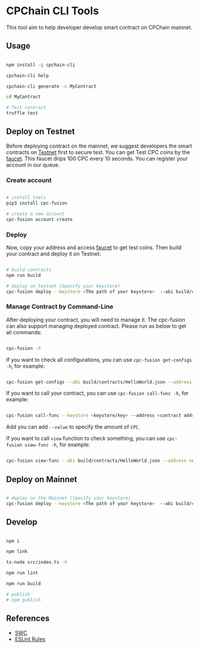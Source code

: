 # CPChain CLI Tools

This tool aim to help developer develop smart contract on CPChain mainnet.

## Usage

```bash

npm install -g cpchain-cli

cpchain-cli help

cpchain-cli generate -n MyContract

cd MyContract

# Test contract
truffle test

```

## Deploy on Testnet

Before deploying contract on the mainnet, we suggest developers the smart contracts on [Testnet](https://testnet.cpchain.io/#/) first to secure test. You can get Test CPC coins by the [faucet](https://testnet.cpchain.io/#/faucet). This faucet drips 100 CPC every 10 seconds. You can register your account in our queue.

### Create account

```bash

# install tools
pip3 install cpc-fusion

# create a new account
cpc-fusion account create

```

### Deploy

Now, copy your address and access [faucet](https://testnet.cpchain.io/#/faucet) to get test coins. Then build your contract and deploy it on Testnet:

```bash

# build contracts
npm run build

# deploy on testnet (Specify your keystore)
cpc-fusion deploy --keystore <The path of your keystore>  --abi build/contracts/MyContract.json --endpoint https://civilian.testnet.cpchain.io --chainID 41


```

### Manage Contract by Command-Line

After deploying your contract, you will need to manage it. The cpc-fusion can also support managing deployed contract. Please run as below to get all commands:

```bash

cpc-fusion -h

```

If you want to check all configurations, you can use `cpc-fusion get-configs -h`, for example:

```bash

cpc-fusion get-configs --abi build/contracts/HelloWorld.json --address <contract address>

```

If you want to call your contract, you can use `cpc-fusion call-func -h`, for example:

```bash

cpc-fusion call-func --keystore <keystore/key> --address <contract address> --abi build/contracts/HelloWorld.json --function <function name> --parameters <parameters>

```

Add you can add `--value` to specify the amount of `CPC`.

If you want to call `view` function to check something, you can use `cpc-fusion view-func -h`, for example:

```bash

cpc-fusion view-func --abi build/contracts/HelloWorld.json --address <contract address> --function <function name> --parameters <parameters>

```

## Deploy on Mainnet

```bash

# deploy on the Mainnet (Specify your keystore)
cpc-fusion deploy --keystore <The path of your keystore>  --abi build/contracts/MyContract.json

```

## Develop

```bash

npm i

npm link

ts-node src/index.ts -h

npm run lint

npm run build

# publish
# npm publish

```

## References

+ [SWC](https://swc.rs/docs/getting-started)
+ [ESLint Rules](https://eslint.org/docs/rules/)
